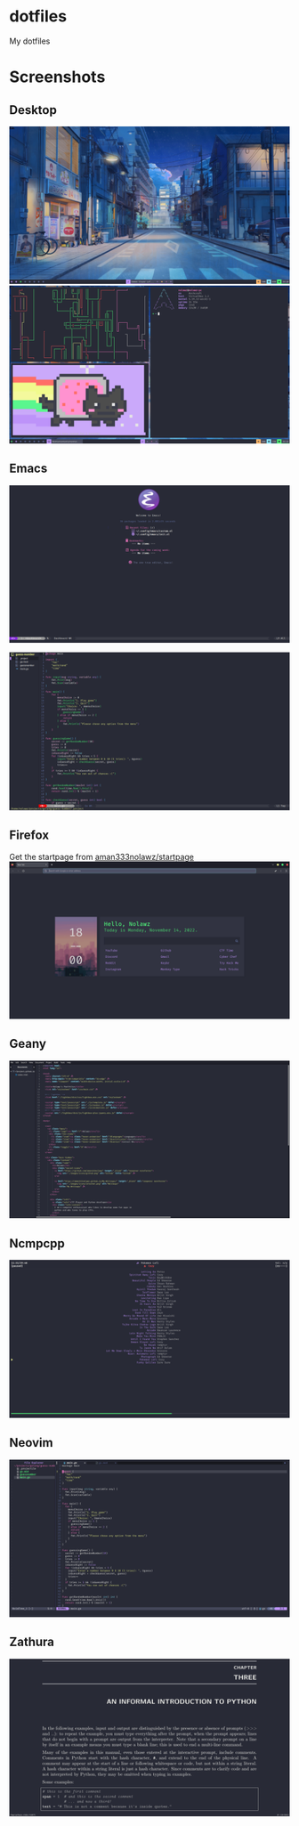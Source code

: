 # dotfiles

My dotfiles

# Screenshots

## Desktop

![Desktop](./screenshots/desktop.png "Desktop")
![Neofetch](./screenshots/neofetch.png "Neofetch")

## Emacs

![Emacs](./screenshots/emacs.png "Emacs")

![Emacs](./screenshots/emacs2.png "Emacs")

## Firefox

Get the startpage from [aman333nolawz/startpage](https://github.com/aman333nolawz/startpage)
![Firefox](./screenshots/firefox.png "Firefox")

## Geany

![Geany](./screenshots/geany.png "Geany")

## Ncmpcpp

![ncmpcpp](./screenshots/ncmpcpp.png "ncmpcpp")

## Neovim

![Neovim](./screenshots/neovim.png "Neovim")

## Zathura

![Zathura](./screenshots/zathura.png "Zathura")
